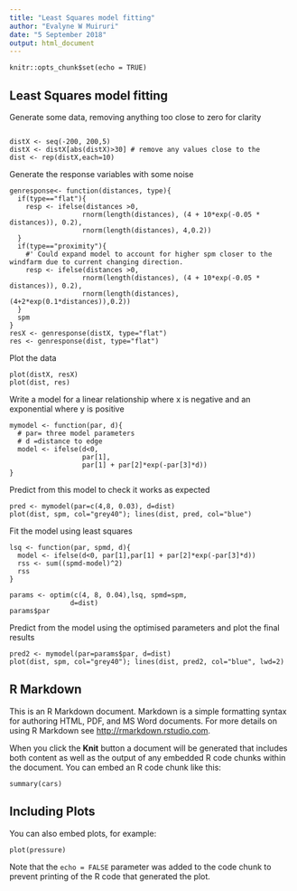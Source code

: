 ```yaml
---
title: "Least Squares model fitting"
author: "Evalyne W Muiruri"
date: "5 September 2018"
output: html_document
---
```


```{r setup, include=FALSE}
knitr::opts_chunk$set(echo = TRUE)
```

## Least Squares model fitting

Generate some data, removing anything too close to zero for clarity
```{r}

distX <- seq(-200, 200,5)
distX <- distX[abs(distX)>30] # remove any values close to the  
dist <- rep(distX,each=10)
```


Generate the response variables with some noise
```{r }
genresponse<- function(distances, type){
  if(type=="flat"){
    resp <- ifelse(distances >0, 
                  rnorm(length(distances), (4 + 10*exp(-0.05 * distances)), 0.2), 
                  rnorm(length(distances), 4,0.2))
  }
  if(type=="proximity"){
    #' Could expand model to account for higher spm closer to the windfarm due to current changing direction.
    resp <- ifelse(distances >0, 
                  rnorm(length(distances), (4 + 10*exp(-0.05 * distances)), 0.2), 
                  rnorm(length(distances), (4+2*exp(0.1*distances)),0.2))
  }
  spm
}
resX <- genresponse(distX, type="flat")
res <- genresponse(dist, type="flat")
```

Plot the data 
```{r echo=FALSE}
plot(distX, resX)
plot(dist, res)
```

Write a model for a linear relationship where x is negative and an exponential where y is positive

```{r}
mymodel <- function(par, d){
  # par= three model parameters
  # d =distance to edge 
  model <- ifelse(d<0,
                  par[1],
                  par[1] + par[2]*exp(-par[3]*d))
}
```

Predict from this model to check it works as expected

```{r}
pred <- mymodel(par=c(4,8, 0.03), d=dist)
plot(dist, spm, col="grey40"); lines(dist, pred, col="blue")
```


Fit the model using least squares

```{r }
lsq <- function(par, spmd, d){
  model <- ifelse(d<0, par[1],par[1] + par[2]*exp(-par[3]*d))
  rss <- sum((spmd-model)^2)
  rss
}

params <- optim(c(4, 8, 0.04),lsq, spmd=spm, 
               d=dist)
params$par
```

Predict from the model using the optimised parameters and plot the final results

```{r}
pred2 <- mymodel(par=params$par, d=dist)
plot(dist, spm, col="grey40"); lines(dist, pred2, col="blue", lwd=2)
```



## R Markdown

This is an R Markdown document. Markdown is a simple formatting syntax for authoring HTML, PDF, and MS Word documents. For more details on using R Markdown see <http://rmarkdown.rstudio.com>.

When you click the **Knit** button a document will be generated that includes both content as well as the output of any embedded R code chunks within the document. You can embed an R code chunk like this:

```{r cars}
summary(cars)
```

## Including Plots

You can also embed plots, for example:

```{r pressure, echo=FALSE}
plot(pressure)
```

Note that the `echo = FALSE` parameter was added to the code chunk to prevent printing of the R code that generated the plot.
